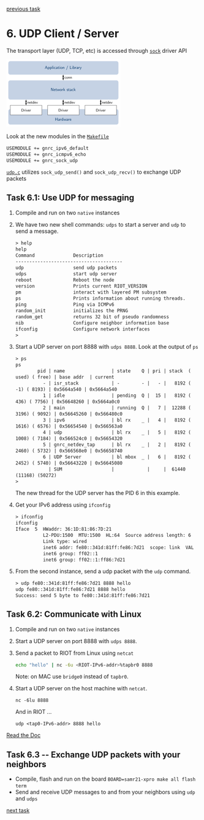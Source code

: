 [previous task](../task-05)

# 6. UDP Client / Server

The transport layer (UDP, TCP, etc) is accessed through [`sock`](https://doc.riot-os.org/group__net__sock.html) driver API

![Networking overview](../overview-net.png)

Look at the new modules in the [`Makefile`](Makefile)
```
USEMODULE += gnrc_ipv6_default
USEMODULE += gnrc_icmpv6_echo
USEMODULE += gnrc_sock_udp
```

[`udp.c`](udp.c) utilizes `sock_udp_send()` and `sock_udp_recv()` to exchange UDP packets

## Task 6.1: Use UDP for messaging
1. Compile and run on two `native` instances
2. We have two new shell commands: `udps` to start a server and `udp` to send a message.
   ```
   > help
   help
   Command              Description
   ---------------------------------------
   udp                  send udp packets
   udps                 start udp server
   reboot               Reboot the node
   version              Prints current RIOT_VERSION
   pm                   interact with layered PM subsystem
   ps                   Prints information about running threads.
   ping                 Ping via ICMPv6
   random_init          initializes the PRNG
   random_get           returns 32 bit of pseudo randomness
   nib                  Configure neighbor information base
   ifconfig             Configure network interfaces
   >
   ```

3. Start a UDP server on port 8888 with `udps 8888`.
   Look at the output of `ps`
   ```
   > ps
   ps
           pid | name                 | state    Q | pri | stack  ( used) ( free) | base addr  | current
             - | isr_stack            | -        - |   - |   8192 (   -1) ( 8193) | 0x5664a540 | 0x5664a540
             1 | idle                 | pending  Q |  15 |   8192 (  436) ( 7756) | 0x56648260 | 0x5664a0c0
             2 | main                 | running  Q |   7 |  12288 ( 3196) ( 9092) | 0x56645260 | 0x566480c0
             3 | ipv6                 | bl rx    _ |   4 |   8192 ( 1616) ( 6576) | 0x56654540 | 0x566563a0
             4 | udp                  | bl rx    _ |   5 |   8192 ( 1008) ( 7184) | 0x566524c0 | 0x56654320
             5 | gnrc_netdev_tap      | bl rx    _ |   2 |   8192 ( 2460) ( 5732) | 0x566568e0 | 0x56658740
             6 | UDP Server           | bl mbox  _ |   6 |   8192 ( 2452) ( 5740) | 0x56643220 | 0x56645080
               | SUM                  |            |     |  61440 (11168) (50272)
   >
   ```
   The new thread for the UDP server has the PID 6 in this example.

4.  Get your IPv6 address using `ifconfig`
    ```
    > ifconfig
    ifconfig
    Iface  5  HWaddr: 36:1D:81:86:7D:21
              L2-PDU:1500  MTU:1500  HL:64  Source address length: 6
              Link type: wired
              inet6 addr: fe80::341d:81ff:fe86:7d21  scope: link  VAL
              inet6 group: ff02::1
              inet6 group: ff02::1:ff86:7d21
    ```

5.  From the second instance, send a udp packet with the `udp` command.
    ```
    > udp fe80::341d:81ff:fe86:7d21 8888 hello
    udp fe80::341d:81ff:fe86:7d21 8888 hello
    Success: send 5 byte to fe80::341d:81ff:fe86:7d21
    ```

## Task 6.2: Communicate with Linux
1.  Compile and run on two `native` instances
2.  Start a UDP server on port 8888 with `udps 8888`.
3.  Send a packet to RIOT from Linux using `netcat`
    ```sh
    echo "hello" | nc -6u <RIOT-IPv6-addr>%tapbr0 8888
    ```
    Note: on MAC use `bridge0` instead of `tapbr0`.

4.  Start a UDP server on the host machine with `netcat`.
    ```
    nc -6lu 8888
    ```
    And in RIOT ...
    ```
    udp <tap0-IPv6-addr> 8888 hello
    ```
[Read the Doc](https://doc.riot-os.org/group__net__sock.html)

## Task 6.3 -- Exchange UDP packets with your neighbors
* Compile, flash and run on the board `BOARD=samr21-xpro make all flash term`
* Send and receive UDP messages to and from your neighbors using `udp` and `udps`

[next task](../task-07)
